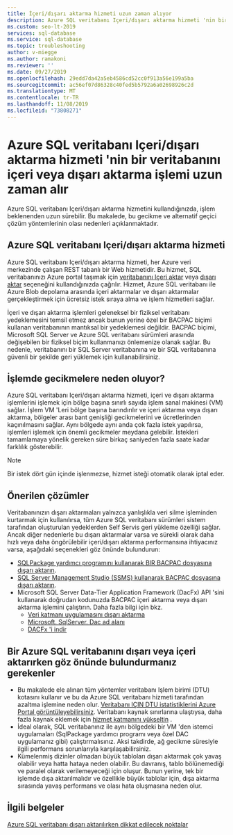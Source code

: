 ```yaml
---
title: İçeri/dışarı aktarma hizmeti uzun zaman alıyor
description: Azure SQL veritabanı Içeri/dışarı aktarma hizmeti 'nin bir veritabanını içeri veya dışarı aktarma işlemi uzun zaman alır
ms.custom: seo-lt-2019
services: sql-database
ms.service: sql-database
ms.topic: troubleshooting
author: v-miegge
ms.author: ramakoni
ms.reviewer: ''
ms.date: 09/27/2019
ms.openlocfilehash: 29edd7da42a5eb4586cd52cc0f913a56e199a5ba
ms.sourcegitcommit: ac56ef07d86328c40fed5b5792a6a02698926c2d
ms.translationtype: MT
ms.contentlocale: tr-TR
ms.lasthandoff: 11/08/2019
ms.locfileid: "73808271"
---
```

# <a name="azure-sql-database-importexport-service-takes-a-long-time-to-import-or-export-a-database"></a>Azure SQL veritabanı Içeri/dışarı aktarma hizmeti 'nin bir veritabanını içeri veya dışarı aktarma işlemi uzun zaman alır

Azure SQL veritabanı Içeri/dışarı aktarma hizmetini kullandığınızda, işlem beklenenden uzun sürebilir. Bu makalede, bu gecikme ve alternatif geçici çözüm yöntemlerinin olası nedenleri açıklanmaktadır.

## <a name="azure-sql-database-importexport-service"></a>Azure SQL veritabanı Içeri/dışarı aktarma hizmeti

Azure SQL veritabanı Içeri/dışarı aktarma hizmeti, her Azure veri merkezinde çalışan REST tabanlı bir Web hizmetidir. Bu hizmet, SQL veritabanınızı Azure portal taşımak için [veritabanını Içeri aktar](https://docs.microsoft.com/azure/sql-database/sql-database-import#import-from-a-bacpac-file-in-the-azure-portal) veya [dışarı aktar](https://docs.microsoft.com/azure/sql-database/sql-database-export#export-to-a-bacpac-file-using-the-azure-portal) seçeneğini kullandığınızda çağrılır. Hizmet, Azure SQL veritabanı ile Azure Blob depolama arasında içeri aktarmalar ve dışarı aktarmalar gerçekleştirmek için ücretsiz istek sıraya alma ve işlem hizmetleri sağlar.

İçeri ve dışarı aktarma işlemleri geleneksel bir fiziksel veritabanı yedeklemesini temsil etmez ancak bunun yerine özel bir BACPAC biçimi kullanan veritabanının mantıksal bir yedeklemesi değildir. BACPAC biçimi, Microsoft SQL Server ve Azure SQL veritabanı sürümleri arasında değişebilen bir fiziksel biçim kullanmanızı önlemenize olanak sağlar. Bu nedenle, veritabanını bir SQL Server veritabanına ve bir SQL veritabanına güvenli bir şekilde geri yüklemek için kullanabilirsiniz.

## <a name="what-causes-delays-in-the-process"></a>İşlemde gecikmelere neden oluyor?

Azure SQL veritabanı Içeri/dışarı aktarma hizmeti, içeri ve dışarı aktarma işlemlerini işlemek için bölge başına sınırlı sayıda işlem sanal makinesi (VM) sağlar. İşlem VM 'Leri bölge başına barındırılır ve içeri aktarma veya dışarı aktarma, bölgeler arası bant genişliği gecikmelerini ve ücretlerinden kaçınılmasını sağlar. Aynı bölgede aynı anda çok fazla istek yapılırsa, işlemleri işlemek için önemli gecikmeler meydana gelebilir. İstekleri tamamlamaya yönelik gereken süre birkaç saniyeden fazla saate kadar farklılık gösterebilir.

> [!NOTE]
> Bir istek dört gün içinde işlenmezse, hizmet isteği otomatik olarak iptal eder.

## <a name="recommended-solutions"></a>Önerilen çözümler

Veritabanınızın dışarı aktarmaları yalnızca yanlışlıkla veri silme işleminden kurtarmak için kullanılırsa, tüm Azure SQL veritabanı sürümleri sistem tarafından oluşturulan yedeklerden Self Servis geri yükleme özelliği sağlar. Ancak diğer nedenlerle bu dışarı aktarmalar varsa ve sürekli olarak daha hızlı veya daha öngörülebilir içeri/dışarı aktarma performansına ihtiyacınız varsa, aşağıdaki seçenekleri göz önünde bulundurun:

* [SQLPackage yardımcı programını kullanarak BIR BACPAC dosyasına dışarı aktarın](https://docs.microsoft.com/azure/sql-database/sql-database-export#export-to-a-bacpac-file-using-the-sqlpackage-utility).
* [SQL Server Management Studio (SSMS) kullanarak BACPAC dosyasına dışarı aktarın](https://docs.microsoft.com/azure/sql-database/sql-database-export#export-to-a-bacpac-file-using-sql-server-management-studio-ssms).
* Microsoft SQL Server Data-Tier Application Framework (DacFx) API 'sini kullanarak doğrudan kodunuzda BACPAC içeri aktarma veya dışarı aktarma işlemini çalıştırın. Daha fazla bilgi için bkz.
  * [Veri katmanı uygulamasını dışarı aktarma](https://docs.microsoft.com/sql/relational-databases/data-tier-applications/export-a-data-tier-application)
  * [Microsoft. SqlServer. Dac ad alanı](https://docs.microsoft.com/dotnet/api/microsoft.sqlserver.dac)
  * [DACFx 'i indir](https://www.microsoft.com/download/details.aspx?id=55713)

## <a name="things-to-consider-when-you-export-or-import-an-azure-sql-database"></a>Bir Azure SQL veritabanını dışarı veya içeri aktarırken göz önünde bulundurmanız gerekenler

* Bu makalede ele alınan tüm yöntemler veritabanı Işlem birimi (DTU) kotasını kullanır ve bu da Azure SQL veritabanı hizmeti tarafından azaltma işlemine neden olur. [Veritabanı IÇIN DTU istatistiklerini Azure Portal görüntüleyebilirsiniz](https://docs.microsoft.com/azure/sql-database/sql-database-monitor-tune-overview#monitor-database-performance). Veritabanı kaynak sınırlarına ulaştıysa, daha fazla kaynak eklemek için [hizmet katmanını yükseltin](https://docs.microsoft.com/azure/sql-database/sql-database-scale-resources) .
* İdeal olarak, SQL veritabanınız ile aynı bölgedeki bir VM 'den istemci uygulamaları (SqlPackage yardımcı programı veya özel DAC uygulamanız gibi) çalıştırmalısınız. Aksi takdirde, ağ gecikme süresiyle ilgili performans sorunlarıyla karşılaşabilirsiniz.
* Kümelenmiş dizinler olmadan büyük tabloları dışarı aktarmak çok yavaş olabilir veya hatta hataya neden olabilir. Bu davranış, tablo bölünemediği ve paralel olarak verilemeyeceği için oluşur. Bunun yerine, tek bir işlemde dışa aktarılmalıdır ve özellikle büyük tablolar için, dışa aktarma sırasında yavaş performans ve olası hata oluşmasına neden olur.


## <a name="related-documents"></a>İlgili belgeler

[Azure SQL veritabanı dışarı aktarılırken dikkat edilecek noktalar](https://docs.microsoft.com/azure/sql-database/sql-database-export#considerations-when-exporting-an-azure-sql-database)
